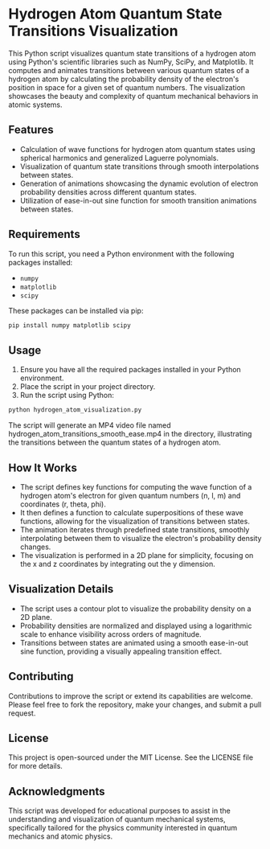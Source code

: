 # Hydrogen Atom Quantum State Transitions Visualization

This Python script visualizes quantum state transitions of a hydrogen atom using Python's scientific libraries such as NumPy, SciPy, and Matplotlib. It computes and animates transitions between various quantum states of a hydrogen atom by calculating the probability density of the electron's position in space for a given set of quantum numbers. The visualization showcases the beauty and complexity of quantum mechanical behaviors in atomic systems.

## Features

- Calculation of wave functions for hydrogen atom quantum states using spherical harmonics and generalized Laguerre polynomials.
- Visualization of quantum state transitions through smooth interpolations between states.
- Generation of animations showcasing the dynamic evolution of electron probability densities across different quantum states.
- Utilization of ease-in-out sine function for smooth transition animations between states.

## Requirements

To run this script, you need a Python environment with the following packages installed:

- `numpy`
- `matplotlib`
- `scipy`

These packages can be installed via pip:

```bash
pip install numpy matplotlib scipy
```

## Usage
1. Ensure you have all the required packages installed in your Python environment.
2. Place the script in your project directory.
3. Run the script using Python:
```bash
python hydrogen_atom_visualization.py
```
The script will generate an MP4 video file named hydrogen_atom_transitions_smooth_ease.mp4 in the directory, illustrating the transitions between the quantum states of a hydrogen atom.

## How It Works
- The script defines key functions for computing the wave function of a hydrogen atom's electron for given quantum numbers (n, l, m) and coordinates (r, theta, phi).
- It then defines a function to calculate superpositions of these wave functions, allowing for the visualization of transitions between states.
- The animation iterates through predefined state transitions, smoothly interpolating between them to visualize the electron's probability density changes.
- The visualization is performed in a 2D plane for simplicity, focusing on the x and z coordinates by integrating out the y dimension.
## Visualization Details
- The script uses a contour plot to visualize the probability density on a 2D plane.
- Probability densities are normalized and displayed using a logarithmic scale to enhance visibility across orders of magnitude.
- Transitions between states are animated using a smooth ease-in-out sine function, providing a visually appealing transition effect.

## Contributing
Contributions to improve the script or extend its capabilities are welcome. Please feel free to fork the repository, make your changes, and submit a pull request.

## License
This project is open-sourced under the MIT License. See the LICENSE file for more details.

## Acknowledgments
This script was developed for educational purposes to assist in the understanding and visualization of quantum mechanical systems, specifically tailored for the physics community interested in quantum mechanics and atomic physics.
